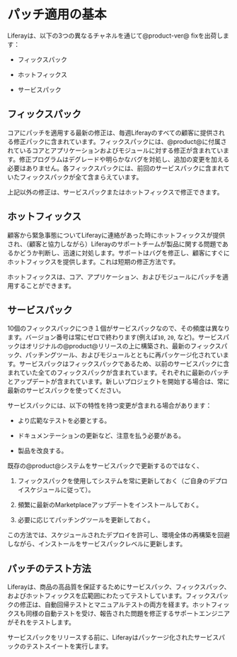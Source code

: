 # パッチ適用の基本[](id=patching-basics)

Liferayは、以下の3つの異なるチャネルを通じて@product-ver@ fixを出荷します：



- フィックスパック

- ホットフィックス

- サービスパック


## フィックスパック[](id=fix-packs)


コアにパッチを適用する最新の修正は、毎週Liferayのすべての顧客に提供される修正パックに含まれています。フィックスパックには、@product@に付属されているコアとアプリケーションおよびモジュールに対する修正が含まれています。修正プログラムはデグレードや明らかなバグを対処し、追加の変更を加える必要はありません。各フィックスパックには、前回のサービスパックに含まれていたフィックスパックが全て含まらえています。



上記以外の修正は、サービスパックまたはホットフィックスで修正できます。

## ホットフィックス
[](id=hotfixes)

顧客から緊急事態についてLiferayに連絡があった時にホットフィックスが提供され、（顧客と協力しながら）Liferayのサポートチームが製品に関する問題であるかどうか判断し、迅速に対処します。サポートはバグを修正し、顧客にすぐにホットフィックスを提供します。これは短期の修正方法です。

ホットフィックスは、コア、アプリケーション、およびモジュールにパッチを適用することができます。

## サービスパック[](id=service-packs)


10個のフィックスパックにつき１個がサービスパックなので、その頻度は異なります。バージョン番号は常にゼロで終わります(例えば`10`, `20`, など)。サービスパックはオリジナルの@product@リリースの上に構築され、最新のフィックスパック、パッチングツール、およびモジュールとともに再パッケージ化されています。サービスパックはフィックスパックであるため、以前のサービスパックに含まれていた全てのフィックスパックが含まれています。それぞれに最新のパッチとアップデートが含まれています。新しいプロジェクトを開始する場合は、常に最新のサービスパックを使ってください。

サービスパックには、以下の特性を持つ変更が含まれる場合があります：



- より広範なテストを必要とする。

- ドキュメンテーションの更新など、注意を払う必要がある。

- 製品を改良する。


既存の@product@システムをサービスパックで更新するのではなく、



1. フィックスパックを使用してシステムを常に更新しておく（ご自身のデプロイスケジュールに従って）。



2. 頻繁に最新のMarketplaceアップデートをインストールしておく。



3. 必要に応じてパッチングツールを更新しておく。



この方法では、スケジュールされたデプロイを許可し、環境全体の再構築を回避しながら、インストールをサービスパックレベルに更新します。

## パッチのテスト方法
 [](id=how-patches-are-tested)

Liferayは、商品の高品質を保証するためにサービスパック、フィックスパック、およびホットフィックスを広範囲にわたってテストしています。フィックスパックの修正は、自動回帰テストとマニュアルテストの両方を経ます。ホットフィックスも同様の自動テストを受け、報告された問題を修正するサポートエンジニアがそれをテストします。



サービスパックをリリースする前に、Liferayはパッケージ化されたサービスパックのテストスイートを実行します。
